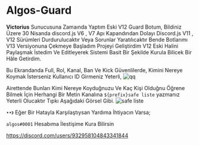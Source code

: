 # Algos-Guard
**Victorius** Sunucusuna Zamaında Yaptım Eski V12 Guard Botum, Bildiniz Üzere 30 Nisanda discord.js V6 , V7 Apı Kapandından Dolayı Discord.js V11 , V12 Sürümleri Durdurulucaktır Veya Sorunlar Yaratılıcaktır Bende Botlarımı V13 Versiyonuna Çekmeye Başladım Projeyi Geliştirdim V12 Eski Halini Paylaşmak İstedim
Ve Editleyerek Sistemi Basit Bir Şekilde Kurula Bilicek Bir Hâle Getirdim.



Bu Ekrandanda Full, Rol, Kanal, Ban Ve Kick Güvenlilerde, Kimini Nereye Koymak İsterseniz Kullanıcı ID Girmeniz Yeterli,
![qq](https://user-images.githubusercontent.com/74543289/155155132-23186c34-ebc5-4a2f-bc61-3e656bb1e52f.PNG)

Airettende Bunları Kimi Nereye Koyduğnuzu Ve Kaç Kişi Olduğnu Öğrene Bilmek İçin Herhangi Bir Metin Kanalına `${prefix}safe liste` yazmanız Yeterli Olucaktır Tıpkı Aşağıdaki Görsel Gibi.
![safe liste](https://user-images.githubusercontent.com/74543289/155155053-79b06374-3480-4413-b5a5-91ae2a598feb.PNG)



`••》` Eğer Bir Hatayla Karşılaştıysan Yardıma İhtiyacın Varsa;

`algos#0001` Hesabıma İlestişime Kura Bilirsin

 https://discord.com/users/932958104843341844
 


